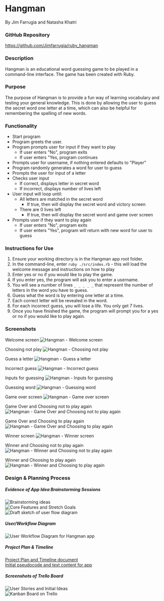 # Hangman
By Jim Farrugia and Natasha Khatri

### GitHub Repository
https://github.com/Jimfarrugia/ruby_hangman

### Description
Hangman is an educational word guessing game to be played in a command-line interface. The game has been created with Ruby.

### Purpose
The purpose of Hangman is to provide a fun way of learning vocabulary and testing your general knowledge. This is done by allowing the user to guess the secret word one letter at a time, which can also be helpful for remembering the spelling of new words.

### Functionality
- Start program
- Program greets the user.
- Program prompts user for input if they want to play
    - If user enters "No", program exits
    - If user enters "Yes, program continues
- Prompts user for username, if nothing entered defaults to "Player"
- Program randomly generates a word for user to guess
- Prompts the user for input of a letter
- Checks user input
    - If correct, displays letter in secret word
    - If incorrect, displays number of lives left
- User input will loop until:
    - All letters are matched in the secret word
        - If true, then will display the secret word and victory screen
    - There are 0 lives left
        - If true, then will display the secret word and game over screen
- Prompts user if they want to play again
    - If user enters "No", program exits
    - If user enters "Yes", program will return with new word for user to guess

### Instructions for Use
1. Ensure your working directory is in the Hangman app root folder. 
2. In the command-line, enter `ruby ./src/index.rb` - this will load the welcome message and instructions on how to play 
3. Enter yes or no if you would like to play the game.
4. If you enter yes, the program will ask you to enter a username.
5. You will see a number of lines `_ _ _ _ _` that represent the number of letters in the word you have to guess.
6. Guess what the word is by entering one letter at a time.
4. Each correct letter will be revealed in the word.
5. For each incorrect guess, you will lose a life. You only get 7 lives.
6. Once you have finished the game, the program will prompt you for a yes or no if you would like to play again.

### Screenshots
Welcome screen
![Hangman - Welcome screen](./docs/hangman01.png)  

Choosing not play
![Hangman - Choosing not play](./docs/hangman02.png)  

Guess a letter
![Hangman - Guess a letter](./docs/hangman03.png)  

Incorrect guess
![Hangman - Incorrect guess](./docs/hangman04.png)  

Inputs for guessing
![Hangman - Inputs for guessing](./docs/hangman05.png)  

Guessing word
![Hangman - Guessing word](./docs/hangman06.png)  

Game over screen
![Hangman - Game over screen](./docs/hangman07.png)  

Game Over and Choosing not to play again
![Hangman - Game Over and Choosing not to play again](./docs/hangman08.png)  

Game Over and Choosing to play again
![Hangman - Game Over and Choosing to play again](./docs/hangman09.png)  

Winner screen
![Hangman - Winner screen](./docs/hangman10.png)  

Winner and Choosing not to play again
![Hangman - Winner and Choosing not to play again](./docs/hangman11.png)  

Winner and Choosing to play again
![Hangman - Winner and Choosing to play again](./docs/hangman12.png)  

### Design & Planning Process
##### Evidence of App Idea Brainstorming Sessions
![Brainstorming ideas](./docs/brainstorming.jpg)  
![Core Features and Stretch Goals](./docs/core_features_and_stretch_goals.jpg)  
![Draft sketch of user flow diagram](./docs/draft_flow_diagram.jpg)

##### User/Workflow Diagram
![User Workflow Diagram for Hangman app](./docs/Hangman-Workflow.png)

##### Project Plan & Timeline
[Project Plan and Timeline document](./docs/project_plan_and_timeline.pdf)  
[Initial pseudocode and text content for app](./docs/pseudocode_and_text_content.pdf)

##### Screenshots of Trello Board
![User Stories and Initial Ideas](./docs/trello_user_stories_and_initial_ideas.png)  
![Kanban Board on Trello](./docs/trello_kanban_board.png)